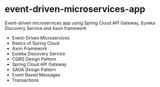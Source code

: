 # event-driven-microservices-app
Event-driven microservices app using Spring Cloud API Gateway, Eureka Discovery Service and Axon framework

* Event-Driven Microservices
* Basics of Spring Cloud
* Axon Framework
* Eureka Discovery Service
* CQRS Design Pattern
* Spring Cloud API Gateway
* SAGA Design Pattern
* Event Based Messages
* Transactions
